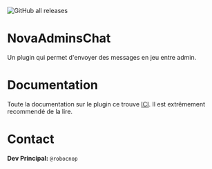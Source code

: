 ![GitHub all releases](https://img.shields.io/github/downloads/Robocnop/NovaAdminsChat/total)

# NovaAdminsChat
Un plugin qui permet d'envoyer des messages en jeu entre admin.

# Documentation
Toute la documentation sur le plugin ce trouve [ICI](https://github.com/Robocnop/NovaAdminsChat/wiki/%5B0%5D-Accueil). Il est extrêmement recommendé de la lire.

# Contact
**Dev Principal:** `@robocnop`

